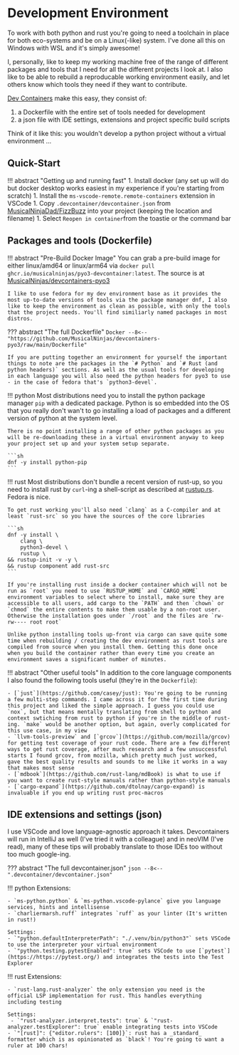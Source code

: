 # Development Environment

To work with both python and rust you're going to need a toolchain in place for both eco-systems and be on a Linux(-like) system. I've done all this on Windows with WSL and it's simply awesome!

I, personally, like to keep my working machine free of the range of different packages and tools that I need for all the different projects I look at. I also like to be able to rebuild a reproducable working environment easily, and let others know which tools they need if they want to contribute.

[Dev Containers](https://containers.dev/) make this easy, they consist of:

1. a Dockerfile with the entire set of tools needed for development
1. a json file with IDE settings, extensions and project specific build scripts

Think of it like this: you wouldn't develop a python project without a virtual environment ...

## Quick-Start

!!! abstract "Getting up and running fast"
    1. Install docker (any set up will do but docker desktop works easiest in my experience if you're starting from scratch)
    1. Install the `ms-vscode-remote.remote-containers` extension in VSCode
    1. Copy `.devcontainer/devcontainer.json` from [MusicalNinjaDad/FizzBuzz](https://github.com/MusicalNinjaDad/FizzBuzz) into your project (keeping the location and filename)
    1. Select `Reopen in container`from the toastie or the command bar

## Packages and tools (Dockerfile)

!!! abstract "Pre-Build Docker Image"
    You can grab a pre-build image for either linux/amd64 or linux/arm64 via `docker pull ghcr.io/musicalninjas/pyo3-devcontainer:latest`. The source is at [MusicalNinjas/devcontainers-pyo3](https://github.com/MusicalNinjas/devcontainers-pyo3)

    I like to use fedora for my dev environment base as it provides the most up-to-date versions of tools via the package manager dnf, I also like to keep the environment as clean as possible, with only the tools that the project needs. You'll find similiarly named packages in most distros.

??? abstract "The full Dockerfile"
    ```Docker
    --8<-- "https://github.com/MusicalNinjas/devcontainers-pyo3/raw/main/Dockerfile"
    ```

    If you are putting together an environment for yourself the important things to note are the packages in the `# Python` and `# Rust (and python headers)` sections. As well as the usual tools for developing in each language you will also need the python headers for pyo3 to use - in the case of fedora that's `python3-devel`.

!!! python
    Most distributions need you to install the python package manager `pip` with a dedicated package. Python is so embedded into the OS that you really don't wan't to go installing a load of packages and a different version of python at the system level.

    There is no point installing a range of other python packages as you will be re-downloading these in a virtual environment anyway to keep your project set up and your system setup separate.

    ```sh
    dnf -y install python-pip
    ```

!!! rust
    Most distributions don't bundle a recent version of rust-up, so you need to install rust by `curl`-ing a shell-script as described at [rustup.rs](https://rustup.rs). Fedora is nice.

    To get rust working you'll also need `clang` as a C-compiler and at least `rust-src` so you have the sources of the core libraries

    ```sh
    dnf -y install \
        clang \
        python3-devel \
        rustup \
    && rustup-init -v -y \
    && rustup component add rust-src
    ```

    If you're installing rust inside a docker container which will not be run as `root` you need to use `RUSTUP_HOME` and `CARGO_HOME` environment variables to select where to install, make sure they are accessible to all users, add cargo to the `PATH` and then `chown` or `chmod` the entire contents to make them usable by a non-root user. Otherwise the installation goes under `/root` and the files are `rw-rw---- root root`

    Unlike python installing tools up-front via cargo can save quite some time when rebuilding / creating the dev environment as rust tools are compiled from source when you install them. Getting this done once when you build the container rather than every time you create an environment saves a significant number of minutes.

!!! abstract "Other useful tools"
    In addition to the core language components I also found the following tools useful (they're in the `Dockerfile`):

    - [`just`](https://github.com/casey/just): You're going to be running a few multi-step commands. I came across it for the first time during this project and liked the simple approach. I guess you could use `nox`, but that means mentally translating from shell to python and context swtiching from rust to python if you're in the middle of rust-ing. `make` would be another option, but again, overly complicated for this use case, in my view
    - `llvm-tools-preview` and [`grcov`](https://github.com/mozilla/grcov) for getting test coverage of your rust code. There are a few different ways to get rust coverage, after much research and a few unsuccessful starts I found grcov, from mozilla, which pretty much just worked, gave the best quality results and sounds to me like it works in a way that makes most sense
    - [`mdbook`](https://github.com/rust-lang/mdBook) is what to use if you want to create rust-style manuals rather than python-style manuals
    - [`cargo-expand`](https://github.com/dtolnay/cargo-expand) is invaluable if you end up writing rust proc-macros

## IDE extensions and settings (json)

I use VSCode and love language-agnostic approach it takes. Devcontainers will run in IntelliJ as well (I've tried it with a colleague) and in neoVIM (I've read), many of these tips will probably translate to those IDEs too without too much google-ing.

??? abstract "The full devcontainer.json"
    ```json
    --8<-- ".devcontainer/devcontainer.json"
    ```

!!! python
    Extensions:

    - `ms-python.python` & `ms-python.vscode-pylance` give you language services, hints and intellisense
    - `charliermarsh.ruff` integrates `ruff` as your linter (It's written in rust!)
    
    Settings:
    - `"python.defaultInterpreterPath": "./.venv/bin/python3"` sets VSCode to use the interpreter your virtual environment
    - `"python.testing.pytestEnabled": true` sets VSCode to use [`pytest`](https://https://pytest.org/) and integrates the tests into the Test Explorer

!!! rust
    Extensions:

    - `rust-lang.rust-analyzer` the only extension you need is the official LSP implementation for rust. This handles everything including testing

    Settings:
     - `"rust-analyzer.interpret.tests": true` & `"rust-analyzer.testExplorer": true` enable integrating tests into VSCode
    - `"[rust]": {"editor.rulers": [100]}`: rust has a _standard_ formatter which is as opinionated as `black`! You're going to want a ruler at 100 chars!